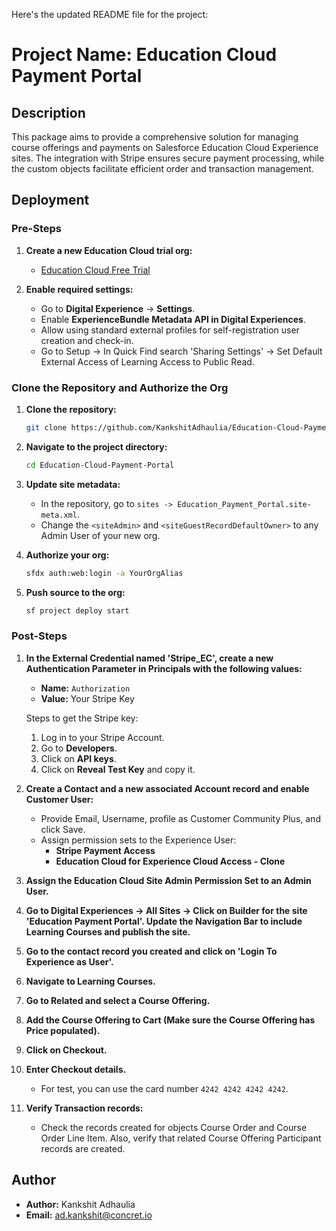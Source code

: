 Here's the updated README file for the project:

# Project Name: Education Cloud Payment Portal

## Description
This package aims to provide a comprehensive solution for managing course offerings and payments on Salesforce Education Cloud Experience sites. The integration with Stripe ensures secure payment processing, while the custom objects facilitate efficient order and transaction management.

## Deployment

### Pre-Steps
1. **Create a new Education Cloud trial org:**
   - [Education Cloud Free Trial](https://developer.salesforce.com/free-trials/comparison/education-cloud)

2. **Enable required settings:**
    - Go to **Digital Experience** -> **Settings**.
    - Enable **ExperienceBundle Metadata API in Digital Experiences**.
    - Allow using standard external profiles for self-registration user creation and check-in.
    - Go to Setup -> In Quick Find search 'Sharing Settings' -> Set Default External Access of Learning Access to Public Read.

### Clone the Repository and Authorize the Org
1. **Clone the repository:**
    ```sh
    git clone https://github.com/KankshitAdhaulia/Education-Cloud-Payment-Portal.git
    ```

2. **Navigate to the project directory:**
    ```sh
    cd Education-Cloud-Payment-Portal
    ```

3. **Update site metadata:**
    - In the repository, go to `sites -> Education_Payment_Portal.site-meta.xml`.
    - Change the `<siteAdmin>` and `<siteGuestRecordDefaultOwner>` to any Admin User of your new org.
   

4. **Authorize your org:**
    ```sh
    sfdx auth:web:login -a YourOrgAlias
    ```

5. **Push source to the org:**
    ```sh
    sf project deploy start
    ```

### Post-Steps
1. **In the External Credential named 'Stripe_EC', create a new Authentication Parameter in Principals with the following values:**
    - **Name:** `Authorization`
    - **Value:** Your Stripe Key

    Steps to get the Stripe key:
    1. Log in to your Stripe Account.
    2. Go to **Developers**.
    3. Click on **API keys**.
    4. Click on **Reveal Test Key** and copy it.

2. **Create a Contact and a new associated Account record and enable Customer User:**
    - Provide Email, Username, profile as Customer Community Plus, and click Save.
    - Assign permission sets to the Experience User:
        - **Stripe Payment Access**
        - **Education Cloud for Experience Cloud Access - Clone**

3. **Assign the Education Cloud Site Admin Permission Set to an Admin User.**

4. **Go to Digital Experiences -> All Sites -> Click on Builder for the site 'Education Payment Portal'. Update the Navigation Bar to include Learning Courses and publish the site.**

5. **Go to the contact record you created and click on 'Login To Experience as User'.**

6. **Navigate to Learning Courses.**

7. **Go to Related and select a Course Offering.**

8. **Add the Course Offering to Cart (Make sure the Course Offering has Price populated).**

9. **Click on Checkout.**

10. **Enter Checkout details.**
    - For test, you can use the card number `4242 4242 4242 4242`.

11. **Verify Transaction records:**
    - Check the records created for objects Course Order and Course Order Line Item. Also, verify that related Course Offering Participant records are created.

## Author
- **Author:** Kankshit Adhaulia
- **Email:** ad.kankshit@concret.io
